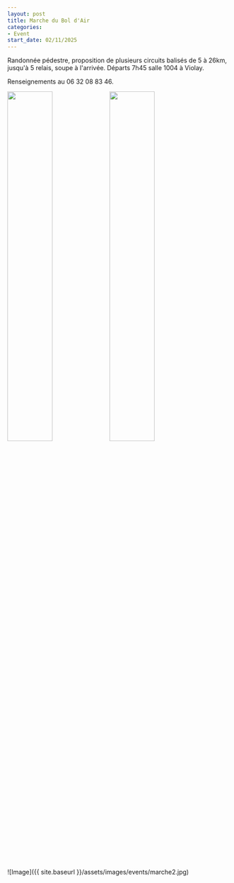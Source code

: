 ```yaml
---
layout: post
title: Marche du Bol d'Air
categories:
- Event
start_date: 02/11/2025
---
```


Randonnée pédestre, proposition de plusieurs circuits balisés de 5 à 26km, jusqu'à 5 relais, soupe à l'arrivée. Départs 7h45 salle 1004 à Violay.

Renseignements au 06 32 08 83 46.
<div>
	<a href="{{ site.baseurl }}/assets/images/events/affiche_bol_d_air.webp"><img src="{{ site.baseurl }}/assets/images/events/affiche_bol_d_air.webp" width="45%"></a>
	<a href="{{ site.baseurl }}/assets/images/events/affiche_bol_d_air_2.webp"><img src="{{ site.baseurl }}/assets/images/events/affiche_bol_d_air_2.webp" width="45%"></a>
</div>
![Image]({{ site.baseurl }}/assets/images/events/marche2.jpg)

